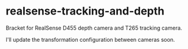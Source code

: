 # realsense-tracking-and-depth
Bracket for RealSense D455 depth camera and T265 tracking camera.

I'll update the transformation configuration between cameras soon.
